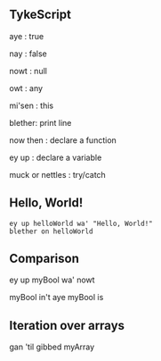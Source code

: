TykeScript
--------

aye     : true

nay     : false

nowt    : null

owt     : any

mi'sen  : this

blether: print line

now then : declare a function

ey up : declare a variable

muck or nettles : try/catch


Hello, World!
---------

``` 
ey up helloWorld wa' "Hello, World!"
blether on helloWorld
```

Comparison
-------

ey up myBool wa' nowt

myBool in't aye
myBool is

Iteration over arrays
-------
gan 'til gibbed myArray